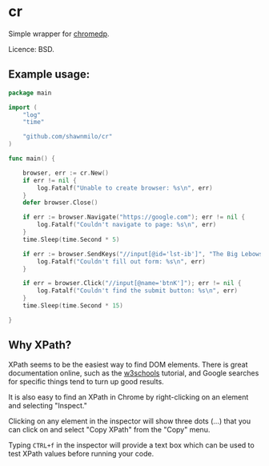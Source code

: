 # cr

Simple wrapper for [chromedp](https://github.com/knq/chromedp).

Licence: BSD.

## Example usage:

```go
package main

import (
    "log"
    "time"

    "github.com/shawnmilo/cr"
)

func main() {

    browser, err := cr.New()
    if err != nil {
        log.Fatalf("Unable to create browser: %s\n", err)
    }
    defer browser.Close()

    if err := browser.Navigate("https://google.com"); err != nil {
        log.Fatalf("Couldn't navigate to page: %s\n", err)
    }
    time.Sleep(time.Second * 5)

    if err := browser.SendKeys("//input[@id='lst-ib']", "The Big Lebowski"); err != nil {
        log.Fatalf("Couldn't fill out form: %s\n", err)
    }

    if err = browser.Click("//input[@name='btnK']"); err != nil {
        log.Fatalf("Couldn't find the submit button: %s\n", err)
    }
    time.Sleep(time.Second * 15)

}
```

## Why XPath?

XPath seems to be the easiest way to find DOM elements. There is great documentation online, such as the [w3schools](https://www.w3schools.com/xml/xpath_intro.asp) tutorial, and Google searches for specific things tend to turn up good results.

It is also easy to find an XPath in Chrome by right-clicking on an element and selecting "Inspect."

Clicking on any element in the inspector will show three dots (...) that you can click on and select "Copy XPath" from the "Copy" menu.

Typing `CTRL+f` in the inspector will provide a text box which can be used to test XPath values before running your code.
